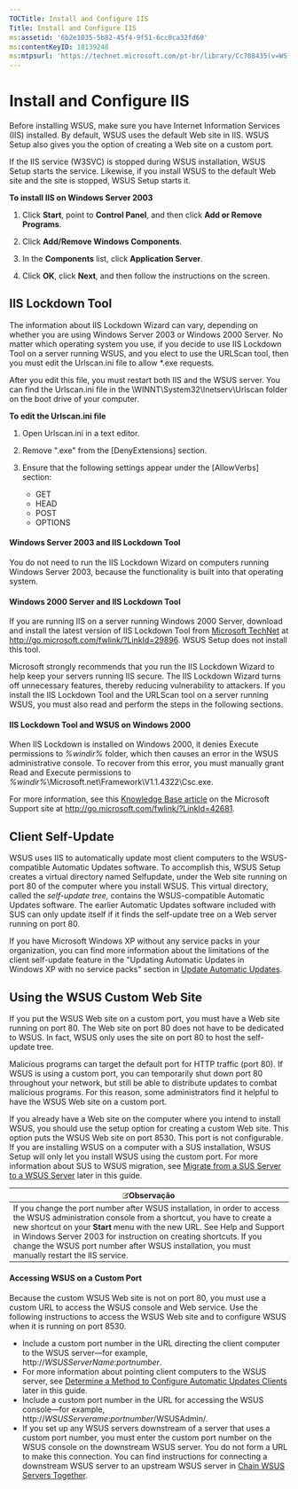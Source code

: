 ```yaml
---
TOCTitle: Install and Configure IIS
Title: Install and Configure IIS
ms:assetid: '6b2e1035-5b82-45f4-9f51-6cc0ca32fd60'
ms:contentKeyID: 18139248
ms:mtpsurl: 'https://technet.microsoft.com/pt-br/library/Cc708435(v=WS.10)'
---
```


Install and Configure IIS
=========================

Before installing WSUS, make sure you have Internet Information Services (IIS) installed. By default, WSUS uses the default Web site in IIS. WSUS Setup also gives you the option of creating a Web site on a custom port.

If the IIS service (W3SVC) is stopped during WSUS installation, WSUS Setup starts the service. Likewise, if you install WSUS to the default Web site and the site is stopped, WSUS Setup starts it.

**To install IIS on Windows Server 2003**
1.  Click **Start**, point to **Control Panel**, and then click **Add or Remove Programs**.

2.  Click **Add/Remove Windows Components**.

3.  In the **Components** list, click **Application Server**.

4.  Click **OK**, click **Next**, and then follow the instructions on the screen.

IIS Lockdown Tool
-----------------

The information about IIS Lockdown Wizard can vary, depending on whether you are using Windows Server 2003 or Windows 2000 Server. No matter which operating system you use, if you decide to use IIS Lockdown Tool on a server running WSUS, and you elect to use the URLScan tool, then you must edit the Urlscan.ini file to allow \*.exe requests.

After you edit this file, you must restart both IIS and the WSUS server. You can find the Urlscan.ini file in the \\WINNT\\System32\\Inetserv\\Urlscan folder on the boot drive of your computer.

**To edit the Urlscan.ini file**
1.  Open Urlscan.ini in a text editor.

2.  Remove ".exe" from the \[DenyExtensions\] section.

3.  Ensure that the following settings appear under the \[AllowVerbs\] section:

    -   GET
    -   HEAD
    -   POST
    -   OPTIONS

#### Windows Server 2003 and IIS Lockdown Tool

You do not need to run the IIS Lockdown Wizard on computers running Windows Server 2003, because the functionality is built into that operating system.

#### Windows 2000 Server and IIS Lockdown Tool

If you are running IIS on a server running Windows 2000 Server, download and install the latest version of IIS Lockdown Tool from [Microsoft TechNet](http://go.microsoft.com/fwlink/?linkid=29896) at http://go.microsoft.com/fwlink/?LinkId=29896. WSUS Setup does not install this tool.

Microsoft strongly recommends that you run the IIS Lockdown Wizard to help keep your servers running IIS secure. The IIS Lockdown Wizard turns off unnecessary features, thereby reducing vulnerability to attackers. If you install the IIS Lockdown Tool and the URLScan tool on a server running WSUS, you must also read and perform the steps in the following sections.

#### IIS Lockdown Tool and WSUS on Windows 2000

When IIS Lockdown is installed on Windows 2000, it denies Execute permissions to *%windir%* folder, which then causes an error in the WSUS administrative console. To recover from this error, you must manually grant Read and Execute permissions to *%windir%*\\Microsoft.net\\Framework\\V1.1.4322\\Csc.exe.

For more information, see this [Knowledge Base article](http://go.microsoft.com/fwlink/?linkid=42681) on the Microsoft Support site at http://go.microsoft.com/fwlink/?LinkId=42681.

Client Self-Update
------------------

WSUS uses IIS to automatically update most client computers to the WSUS-compatible Automatic Updates software. To accomplish this, WSUS Setup creates a virtual directory named Selfupdate, under the Web site running on port 80 of the computer where you install WSUS. This virtual directory, called the *self-update tree,* contains the WSUS-compatible Automatic Updates software. The earlier Automatic Updates software included with SUS can only update itself if it finds the self-update tree on a Web server running on port 80.

If you have Microsoft Windows XP without any service packs in your organization, you can find more information about the limitations of the client self-update feature in the "Updating Automatic Updates in Windows XP with no service packs" section in [Update Automatic Updates](https://technet.microsoft.com/4de6a129-fbf1-41ef-b255-5510554713c5).

Using the WSUS Custom Web Site
------------------------------

If you put the WSUS Web site on a custom port, you must have a Web site running on port 80. The Web site on port 80 does not have to be dedicated to WSUS. In fact, WSUS only uses the site on port 80 to host the self-update tree.

Malicious programs can target the default port for HTTP traffic (port 80). If WSUS is using a custom port, you can temporarily shut down port 80 throughout your network, but still be able to distribute updates to combat malicious programs. For this reason, some administrators find it helpful to have the WSUS Web site on a custom port.

If you already have a Web site on the computer where you intend to install WSUS, you should use the setup option for creating a custom Web site. This option puts the WSUS Web site on port 8530. This port is not configurable. If you are installing WSUS on a computer with a SUS installation, WSUS Setup will only let you install WSUS using the custom port. For more information about SUS to WSUS migration, see [Migrate from a SUS Server to a WSUS Server](https://technet.microsoft.com/5017f775-c9b1-4b33-879f-a14056c6a01c) later in this guide.

| ![](images/Cc708435.note(WS.10).gif)Observação                                                                                                                                                                                                                                                                                                                     |
|-------------------------------------------------------------------------------------------------------------------------------------------------------------------------------------------------------------------------------------------------------------------------------------------------------------------------------------------------------------------------------------------------|
| If you change the port number after WSUS installation, in order to access the WSUS administration console from a shortcut, you have to create a new shortcut on your **Start** menu with the new URL. See Help and Support in Windows Server 2003 for instruction on creating shortcuts. If you change the WSUS port number after WSUS installation, you must manually restart the IIS service. |

#### Accessing WSUS on a Custom Port

Because the custom WSUS Web site is not on port 80, you must use a custom URL to access the WSUS console and Web service. Use the following instructions to access the WSUS Web site and to configure WSUS when it is running on port 8530.

-   Include a custom port number in the URL directing the client computer to the WSUS server—for example, http://*WSUSServerName*:*portnumber*.
-   For more information about pointing client computers to the WSUS server, see [Determine a Method to Configure Automatic Updates Clients](https://technet.microsoft.com/8b786951-a481-49a6-a0e6-69189e58f2ab) later in this guide.
-   Include a custom port number in the URL for accessing the WSUS console—for example, http://*WSUSServerame*:*portnumber*/WSUSAdmin/.
-   If you set up any WSUS servers downstream of a server that uses a custom port number, you must enter the custom port number on the WSUS console on the downstream WSUS server. You do not form a URL to make this connection.
    You can find instructions for connecting a downstream WSUS server to an upstream WSUS server in [Chain WSUS Servers Together](https://technet.microsoft.com/ccf5da8c-62c3-4dfd-a5a4-b4da50f0b2ff).
